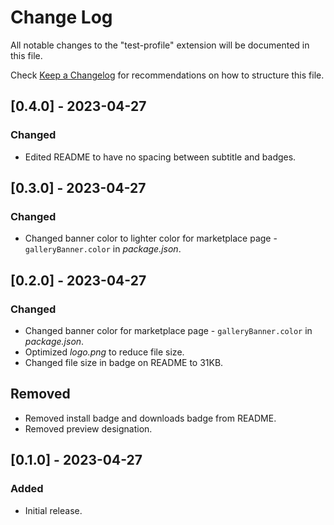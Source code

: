 # Change Log

All notable changes to the "test-profile" extension will be documented in this file.

Check [Keep a Changelog](http://keepachangelog.com/) for recommendations on how to structure this file.

## [0.4.0] - 2023-04-27

### Changed

- Edited README to have no spacing between subtitle and badges.

## [0.3.0] - 2023-04-27

### Changed

- Changed banner color to lighter color for marketplace page - `galleryBanner.color` in *package.json*.

## [0.2.0] - 2023-04-27

### Changed

- Changed banner color for marketplace page - `galleryBanner.color` in *package.json*.
- Optimized *logo.png* to reduce file size.
- Changed file size in badge on README to 31KB.

## Removed

- Removed install badge and downloads badge from README.
- Removed preview designation.

## [0.1.0] - 2023-04-27

### Added

- Initial release.
